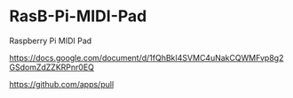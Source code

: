 # RasB-Pi-MIDI-Pad
Raspberry Pi MIDI Pad

https://docs.google.com/document/d/1fQhBkI4SVMC4uNakCQWMFvp8g2GSdomZdZZKRPnr0EQ

https://github.com/apps/pull
